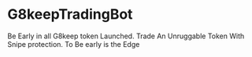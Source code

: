 # G8keepTradingBot
Be Early in all G8keep token Launched. Trade An Unruggable Token With Snipe protection. To Be early is the Edge
